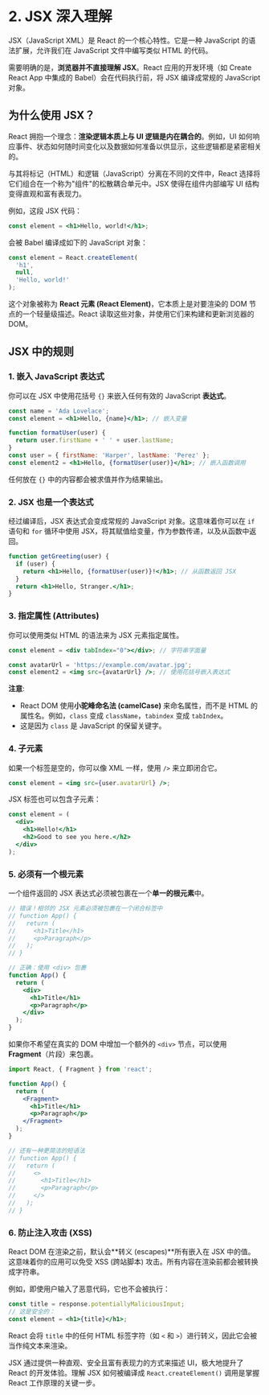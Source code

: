 # 2. JSX 深入理解

JSX（JavaScript XML）是 React 的一个核心特性。它是一种 JavaScript 的语法扩展，允许我们在 JavaScript 文件中编写类似 HTML 的代码。

需要明确的是，**浏览器并不直接理解 JSX**。React 应用的开发环境（如 Create React App 中集成的 Babel）会在代码执行前，将 JSX 编译成常规的 JavaScript 对象。

## 为什么使用 JSX？

React 拥抱一个理念：**渲染逻辑本质上与 UI 逻辑是内在耦合的**。例如，UI 如何响应事件、状态如何随时间变化以及数据如何准备以供显示，这些逻辑都是紧密相关的。

与其将标记（HTML）和逻辑（JavaScript）分离在不同的文件中，React 选择将它们组合在一个称为"组件"的松散耦合单元中。JSX 使得在组件内部编写 UI 结构变得直观和富有表现力。

例如，这段 JSX 代码：
```jsx
const element = <h1>Hello, world!</h1>;
```

会被 Babel 编译成如下的 JavaScript 对象：
```javascript
const element = React.createElement(
  'h1',
  null,
  'Hello, world!'
);
```
这个对象被称为 **React 元素 (React Element)**，它本质上是对要渲染的 DOM 节点的一个轻量级描述。React 读取这些对象，并使用它们来构建和更新浏览器的 DOM。

## JSX 中的规则

### 1. 嵌入 JavaScript 表达式

你可以在 JSX 中使用花括号 `{}` 来嵌入任何有效的 JavaScript **表达式**。

```jsx
const name = 'Ada Lovelace';
const element = <h1>Hello, {name}</h1>; // 嵌入变量

function formatUser(user) {
  return user.firstName + ' ' + user.lastName;
}
const user = { firstName: 'Harper', lastName: 'Perez' };
const element2 = <h1>Hello, {formatUser(user)}</h1>; // 嵌入函数调用
```
任何放在 `{}` 中的内容都会被求值并作为结果输出。

### 2. JSX 也是一个表达式

经过编译后，JSX 表达式会变成常规的 JavaScript 对象。这意味着你可以在 `if` 语句和 `for` 循环中使用 JSX，将其赋值给变量，作为参数传递，以及从函数中返回。

```jsx
function getGreeting(user) {
  if (user) {
    return <h1>Hello, {formatUser(user)}!</h1>; // 从函数返回 JSX
  }
  return <h1>Hello, Stranger.</h1>;
}
```

### 3. 指定属性 (Attributes)

你可以使用类似 HTML 的语法来为 JSX 元素指定属性。

```jsx
const element = <div tabIndex="0"></div>; // 字符串字面量

const avatarUrl = 'https://example.com/avatar.jpg';
const element2 = <img src={avatarUrl} />; // 使用花括号嵌入表达式
```

**注意**:
- React DOM 使用**小驼峰命名法 (camelCase)** 来命名属性，而不是 HTML 的属性名。例如，`class` 变成 `className`，`tabindex` 变成 `tabIndex`。
- 这是因为 `class` 是 JavaScript 的保留关键字。

### 4. 子元素

如果一个标签是空的，你可以像 XML 一样，使用 `/>` 来立即闭合它。

```jsx
const element = <img src={user.avatarUrl} />;
```

JSX 标签也可以包含子元素：

```jsx
const element = (
  <div>
    <h1>Hello!</h1>
    <h2>Good to see you here.</h2>
  </div>
);
```

### 5. 必须有一个根元素

一个组件返回的 JSX 表达式必须被包裹在一个**单一的根元素**中。

```jsx
// 错误！相邻的 JSX 元素必须被包裹在一个闭合标签中
// function App() {
//   return (
//     <h1>Title</h1>
//     <p>Paragraph</p>
//   );
// }

// 正确：使用 <div> 包裹
function App() {
  return (
    <div>
      <h1>Title</h1>
      <p>Paragraph</p>
    </div>
  );
}
```

如果你不希望在真实的 DOM 中增加一个额外的 `<div>` 节点，可以使用 **Fragment**（片段）来包裹。

```jsx
import React, { Fragment } from 'react';

function App() {
  return (
    <Fragment>
      <h1>Title</h1>
      <p>Paragraph</p>
    </Fragment>
  );
}

// 还有一种更简洁的短语法
// function App() {
//   return (
//     <>
//       <h1>Title</h1>
//       <p>Paragraph</p>
//     </>
//   );
// }
```

### 6. 防止注入攻击 (XSS)

React DOM 在渲染之前，默认会**转义 (escapes)**所有嵌入在 JSX 中的值。这意味着你的应用可以免受 XSS (跨站脚本) 攻击。所有内容在渲染前都会被转换成字符串。

例如，即使用户输入了恶意代码，它也不会被执行：
```jsx
const title = response.potentiallyMaliciousInput;
// 这是安全的：
const element = <h1>{title}</h1>;
```
React 会将 `title` 中的任何 HTML 标签字符（如 `<` 和 `>`）进行转义，因此它会被当作纯文本来渲染。

JSX 通过提供一种直观、安全且富有表现力的方式来描述 UI，极大地提升了 React 的开发体验。理解 JSX 如何被编译成 `React.createElement()` 调用是掌握 React 工作原理的关键一步。 